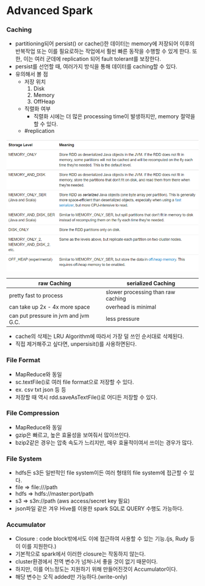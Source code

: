 # Advanced Spark

### Caching
- partitioning되어 persist() or cache()한 데이터는 memory에 저장되어 이후의 반복작업 또는 이를 필요로하는 작업에서 훨씬 빠른 동작을 수행할 수 있게 한다. 또한, 이는 여러 군데에 replication 되어 fault tolerant를 보장한다.
- persist를 선언할 때, 여러가지 방식을 통해 데이터를 caching할 수 있다.
- 유의해서 볼 점
  - 저장 위치
    1. Disk
    2. Memory
    3. OffHeap
  - 직렬화 여부
    - 직렬화 시에는 더 많은 processing time이 발생하지만, memory 절약을 할 수 있다.
  - #replication

<img src="./img/persistMode.png">


| raw Caching                          | serialized Caching                 |
|--------------------------------------|------------------------------------|
| pretty fast to process               | slower processing than raw caching |
| can take up 2x - 4x more space       | overhead is minimal                |
| can put pressure in jvm and jvm G.C. | less pressure                      |

- cache의 삭제는 LRU Algorithm에 따라서 가장 덜 쓰인 순서대로 삭제된다.
- 직접 제거해주고 싶다면, unpersisit()를 사용하면된다.

### File Format
- MapReduce와 동일
- sc.textFile()로 여러 file format으로 저장할 수 있다.
- ex. csv txt json 등 등
- 저장할 때 역시 rdd.saveAsTextFile()로 어디든 저장할 수 있다.

### File Compression
- MapReduce와 동일
- gzip은 빠르고, 높은 효율성을 보여줘서 많이쓰인다.
- bzip2같은 경우는 압축 속도가 느리지만, 매우 효율적이여서 쓰이는 경우가 많다.

### File System
- hdfs든 s3든 일반적인 file system이든 여러 형태의 file system에 접근할 수 있다.
- file => file:///path
- hdfs => hdfs://master:port/path
- s3 => s3n://path (aws access/secret key 필요)
- json파일 같은 겨우 Hive를 이용한 spark SQL로 QUERY 수행도 가능하다.

### Accumulator
- Closure : code block밖에서도 이에 접근하여 사용할 수 있는 기능.(js, Rudy 등이 이를 지원한다.)
- 기본적으로 spark에서 이러한 closure는 작동하지 않는다.
- cluster환경에서 전역 변수가 넘쳐나서 좋을 것이 없기 때문이다.
- 하지만, 이를 어느정도는 지원하기 위해 만들어진것이 Accumulator이다.
- 해당 변수는 오직 added만 가능하다.(write-only)
